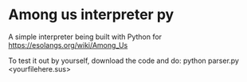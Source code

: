 # Among us interpreter py
 A simple interpreter being built with Python for https://esolangs.org/wiki/Among_Us
 
 To test it out by yourself, download the code and do:
   python parser.py <yourfilehere.sus>
